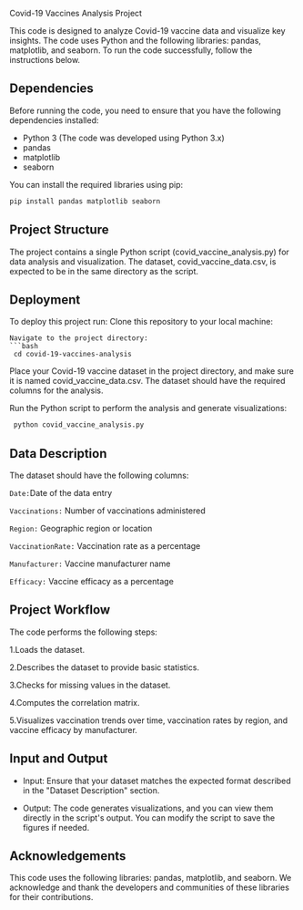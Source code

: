 
Covid-19 Vaccines Analysis Project 

This code is designed to analyze Covid-19 vaccine data and visualize key insights. The code uses Python and the following libraries: pandas, matplotlib, and seaborn. To run the code successfully, follow the instructions below.

## Dependencies

Before running the code, you need to ensure that you have the following dependencies installed:

- Python 3 (The code was developed using Python 3.x)
- pandas
- matplotlib
- seaborn

You can install the required libraries using pip:

```bash
pip install pandas matplotlib seaborn

```
## Project Structure
The project contains a single Python script (covid_vaccine_analysis.py) for data analysis and visualization. The dataset, covid_vaccine_data.csv, is expected to be in the same directory as the script.
## Deployment
To deploy this project run:
Clone this repository to your local machine:


```
Navigate to the project directory:
```bash
 cd covid-19-vaccines-analysis

```
Place your Covid-19 vaccine dataset in the project directory, and make sure it is named covid_vaccine_data.csv. The dataset should have the required columns for the analysis.

Run the Python script to perform the analysis and generate visualizations:
```bash
 python covid_vaccine_analysis.py


```

## Data Description
The dataset should have the following columns:

 `Date:`Date of the data entry

`Vaccinations:` Number of vaccinations administered

`Region:` Geographic region or location

`VaccinationRate:` Vaccination rate as a percentage

`Manufacturer:` Vaccine manufacturer name

`Efficacy:` Vaccine efficacy as a percentage


## Project Workflow
The code performs the following steps:

1.Loads the dataset.

2.Describes the dataset to provide basic statistics.

3.Checks for missing values in the dataset.

4.Computes the correlation matrix.

5.Visualizes vaccination trends over time, vaccination rates by region, and vaccine efficacy by manufacturer.
## Input and Output
* Input: Ensure that your dataset matches the expected format described in the "Dataset Description" section.

* Output: The code generates visualizations, and you can view them directly in the script's output. You can modify the script to save the figures if needed.
## Acknowledgements

This code uses the following libraries: pandas, matplotlib, and seaborn. We acknowledge and thank the developers and communities of these libraries for their contributions.

